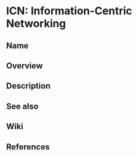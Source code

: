 # ICN: Information-Centric Networking

## Name

## Overview

## Description

## See also

## Wiki

## References
